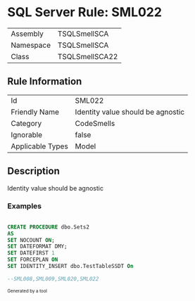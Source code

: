 ﻿# SQL Server Rule: SML022
  
|    |    |
|----|----|
| Assembly | TSQLSmellSCA |
| Namespace | TSQLSmellSCA |
| Class | TSQLSmellSCA22 |
  
## Rule Information
  
|    |    |
|----|----|
| Id | SML022 |
| Friendly Name | Identity value should be agnostic |
| Category | CodeSmells |
| Ignorable | false |
| Applicable Types | Model  |
  
## Description
  
Identity value should be agnostic
  
### Examples
  
```sql

CREATE PROCEDURE dbo.Sets2
AS
SET NOCOUNT ON;
SET DATEFORMAT DMY;
SET DATEFIRST 1
SET FORCEPLAN ON
SET IDENTITY_INSERT dbo.TestTableSSDT On

--SML008,SML009,SML020,SML022

```
  
<sub><sup>Generated by a tool</sup></sub>
